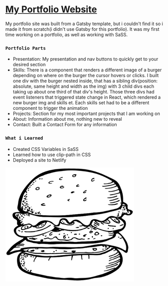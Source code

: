 # [My Portfolio Website](https://roquebernedo.netlify.app/)

My portfolio site was built from a Gatsby template, but i couldn't find it so i made it from scratch(i didn't use Gatsby for this portfolio). It was my first time working on a portfolio, as well as working with SaSS.

### `Portfolio Parts`

<ul>
  <li>Presentation: My presentation and nav buttons to quickly get to your desired section</li>
  <li>Skills: There is a component that renders a different image of a burger depending on where on the burger the cursor hovers or clicks. I built one div with the burger nested inside, that has a sibling div(position: absolute, same height and width as the img) with 3 child divs each taking up about one third of that div's height. Those three divs had event listeners that triggered state change in React, which rendered a new burger img and skills et. Each skills set had to be a different component to trigger the animation</li>
  <li>Projects: Section for my most important projects that I am working on</li>
  <li>About: Information about me, nothing new to reveal</li>
  <li>Contact: Built a Contact Form for any information</li>
</ul>

### `What i Learned`

<ul>
  <li>Created CSS Variables in SaSS</li>
  <li>Learned how to use clip-path in CSS</li>
  <li>Deployed a site to Netlify</li>
</ul>

<img align="center" alt="Coding" width="400" src="https://raw.githubusercontent.com/roquebernedo/portfolio/main/src/images/burger_blank.png">




